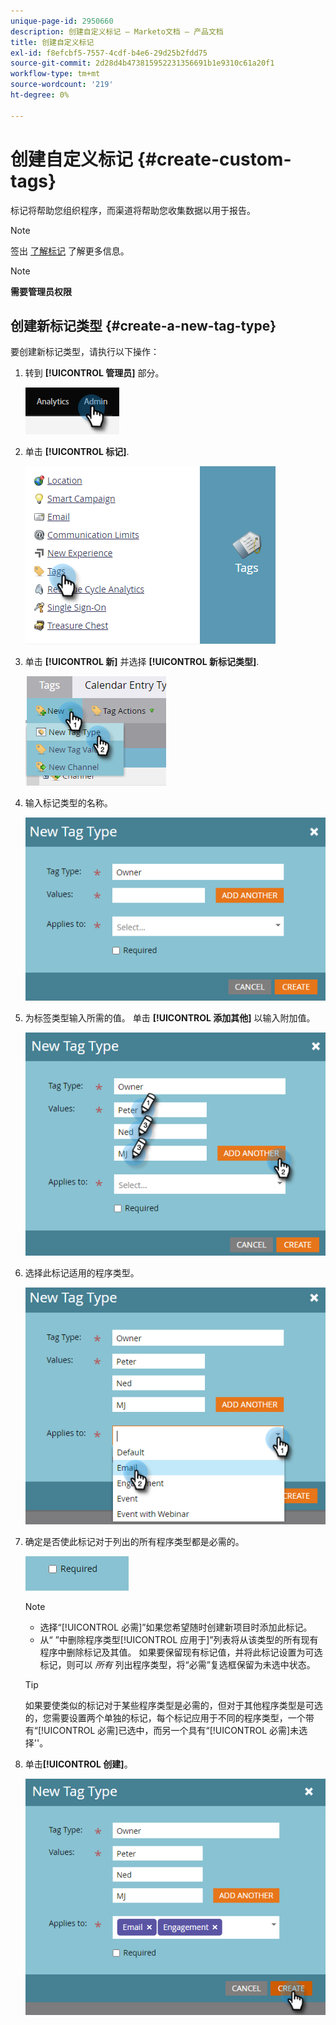 ```yaml
---
unique-page-id: 2950660
description: 创建自定义标记 — Marketo文档 — 产品文档
title: 创建自定义标记
exl-id: f8efcbf5-7557-4cdf-b4e6-29d25b2fdd75
source-git-commit: 2d28d4b473815952231356691b1e9310c61a20f1
workflow-type: tm+mt
source-wordcount: '219'
ht-degree: 0%

---
```


# 创建自定义标记 {#create-custom-tags}

标记将帮助您组织程序，而渠道将帮助您收集数据以用于报告。

>[!NOTE]
>
>签出 [了解标记](/help/marketo/product-docs/core-marketo-concepts/programs/working-with-programs/understanding-tags.md) 了解更多信息。

>[!NOTE]
>
>**需要管理员权限**

## 创建新标记类型 {#create-a-new-tag-type}

要创建新标记类型，请执行以下操作：

1. 转到 **[!UICONTROL 管理员]** 部分。

   ![](assets/create-custom-tags-1.png)

1. 单击 **[!UICONTROL 标记]**.

   ![](assets/create-custom-tags-2.png)

1. 单击 **[!UICONTROL 新]** 并选择 **[!UICONTROL 新标记类型]**.

   ![](assets/create-custom-tags-3.png)

1. 输入标记类型的名称。

   ![](assets/create-custom-tags-4.png)

1. 为标签类型输入所需的值。 单击 **[!UICONTROL 添加其他]** 以输入附加值。

   ![](assets/create-custom-tags-5.png)

1. 选择此标记适用的程序类型。

   ![](assets/create-custom-tags-6.png)

1. 确定是否使此标记对于列出的所有程序类型都是必需的。

   ![](assets/create-custom-tags-7.png)

   >[!NOTE]
   >
   >* 选择“[!UICONTROL 必需]”如果您希望随时创建新项目时添加此标记。
   >* 从“ ”中删除程序类型[!UICONTROL 应用于]”列表将从该类型的所有现有程序中删除标记及其值。 如果要保留现有标记值，并将此标记设置为可选标记，则可以 _所有_ 列出程序类型，将“必需”复选框保留为未选中状态。

   >[!TIP]
   >
   >如果要使类似的标记对于某些程序类型是必需的，但对于其他程序类型是可选的，您需要设置两个单独的标记，每个标记应用于不同的程序类型，一个带有“[!UICONTROL 必需]已选中，而另一个具有“[!UICONTROL 必需]未选择&#39;&#39;。

1. 单击&#x200B;**[!UICONTROL 创建]**。

   ![](assets/create-custom-tags-8.png)
